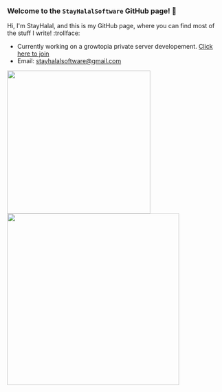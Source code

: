 ### Welcome to the `StayHalalSoftware` GitHub page! 👋

Hi, I'm StayHalal, and this is my GitHub page, where you can find most of the stuff I write! :trollface:
- Currently working on a growtopia private server developement. <a href="https://discord.gg/epqjzDQJB6">Click here to join</a>
- Email: stayhalalsoftware@gmail.com

<a href="#">
  <img align="center" src="https://github-readme-stats.vercel.app/api/top-langs/?username=iProgramMC&layout=compact" width="333" />
</a>
<a href="#">
  <img align="center" src="https://github-readme-stats.vercel.app/api?username=iProgramMC&layout=compact" width="400" />
</a>

<!--
**StayHalalSoftware\StayHalalSoftware** is a ✨ _special_ ✨ repository because its `README.md` (this file) appears on your GitHub profile.

Here are some ideas to get you started:

- 🔭 I’m currently working on ...
- 🌱 I’m currently learning ...
- 👯 I’m looking to collaborate on ...
- 🤔 I’m looking for help with ...
- 💬 Ask me about ...
- 📫 How to reach me: ...
- 😄 Pronouns: ...
- ⚡ Fun fact: ...
-->
